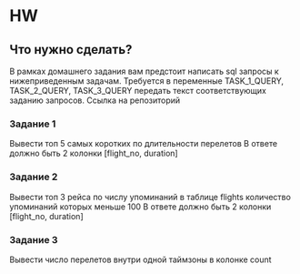 # HW 
<h2>Что нужно сделать?</h2>
В рамках домашнего задания вам предстоит написать sql запросы к нижеприведенным задачам. Требуется в переменные TASK_1_QUERY, TASK_2_QUERY, TASK_3_QUERY передать текст соответствующих заданию запросов.
Ссылка на репозиторий

<h3>Задание 1</h3>

Вывести топ 5 самых коротких по длительности перелетов
В ответе должно быть 2 колонки [flight_no, duration]

<h3>Задание 2</h3>

Вывести топ 3 рейса по числу упоминаний в таблице flights
количество упоминаний которых меньше 100
В ответе должно быть 2 колонки [flight_no, duration]

<h3>Задание 3</h3>

Вывести число перелетов внутри одной таймзоны  в колонке count
